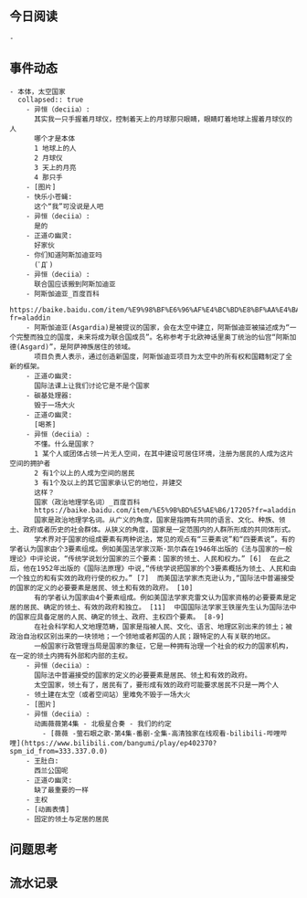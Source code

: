 ## 今日阅读
	-
## 事件动态
	- 本体，太空国家
	  collapsed:: true
		- 异恒（deciia）:
		  其实我一只手握着月球仪，控制着天上的月球那只眼睛，眼睛盯着地球上握着月球仪的人
		  哪个才是本体
		  1 地球上的人
		  2 月球仪
		  3 天上的月亮
		  4 那只手
		- [图片]
		- 快乐小苍蝇:
		  这个“我”可没说是人吧
		- 异恒（deciia）:
		  是的
		- 正道の幽灵:
		  好家伙
		- 你们知道阿斯加迪亚吗
		  (ﾟДﾟ)
		- 异恒（deciia）:
		  联合国应该搬到阿斯加迪亚
		- 阿斯伽迪亚_百度百科
		  https://baike.baidu.com/item/%E9%98%BF%E6%96%AF%E4%BC%BD%E8%BF%AA%E4%BA%9A/20141273?fr=aladdin
		- 阿斯伽迪亚(Asgardia)是被提议的国家，会在太空中建立，阿斯伽迪亚被描述成为“一个完整而独立的国度，未来将成为联合国成员”。名称参考于北欧神话里奥丁统治的仙宫“阿斯加德(Asgard)”，是阿萨神族居住的领域。
		  项目负责人表示，通过创造新国度，阿斯伽迪亚项目为太空中的所有权和国籍制定了全新的框架。
		- 正道の幽灵:
		  国际法课上让我们讨论它是不是个国家
		- 碳基处理器:
		  毁于一场大火
		- 正道の幽灵:
		  [喝茶]
		- 异恒（deciia）:
		  不懂。什么是国家？
		  1 某个人或团体占领一片无人空间，在其中建设可居住环境，注册为居民的人成为这片空间的拥护者
		  2 有1个以上的人成为空间的居民
		  3 有1个及以上的其它国家承认它的地位，并建交
		  这样？
		  国家（政治地理学名词）_百度百科
		  https://baike.baidu.com/item/%E5%9B%BD%E5%AE%B6/17205?fr=aladdin
		  国家是政治地理学名词。从广义的角度，国家是指拥有共同的语言、文化、种族、领土、政府或者历史的社会群体。从狭义的角度，国家是一定范围内的人群所形成的共同体形式。
		  学术界对于国家的组成要素有两种说法，常见的观点有“三要素说”和“四要素说”。有的学者认为国家由个3要素组成。例如美国法学家汉斯·凯尔森在1946年出版的《法与国家的一般理论》中评论说，“传统学说划分国家的三个要素：国家的领土、人民和权力。” [6]  在此之后，他在1952年出版的《国际法原理》中说,“传统学说把国家的个3要素概括为领土、人民和由一个独立的和有实效的政府行使的权力。” [7]  而美国法学家杰克逊认为,“国际法中普遍接受的国家的定义的必要要素是居民、领土和有效的政府。 [10] 
		  有的学者认为国家由4个要素组成。例如美国法学家克雷文认为国家资格的必要要素是定居的居民、确定的领土、有效的政府和独立。 [11]  中国国际法学家王铁崖先生认为国际法中的国家应具备定居的人民、确定的领土、政府、主权四个要素。 [8-9]  
		  在社会科学和人文地理范畴，国家是指被人民、文化、语言、地理区别出来的领土；被政治自治权区别出来的一块领地；一个领地或者邦国的人民；跟特定的人有关联的地区。
		  一般国家行政管理当局是国家的象征，它是一种拥有治理一个社会的权力的国家机构，在一定的领土内拥有外部和内部的主权。
		- 异恒（deciia）:
		  国际法中普遍接受的国家的定义的必要要素是居民、领土和有效的政府。
		  太空国家，领土有了，居民有了，要形成有效的政府可能要求居民不只是一两个人
		- 领土建在太空（或者空间站）里难免不毁于一场大火
		- [图片]
		- 异恒（deciia）:
		  动画薇薇第4集 - 北极星合奏 - 我们的约定
			- [薇薇 -萤石眼之歌-第4集-番剧-全集-高清独家在线观看-bilibili-哔哩哔哩](https://www.bilibili.com/bangumi/play/ep402370?spm_id_from=333.337.0.0)
		- 王肚白:
		  西兰公国呢
		- 正道の幽灵:
		  缺了最重要的一样
		- 主权
		- [动画表情]
		- 固定的领土与定居的居民
## 问题思考
## 流水记录